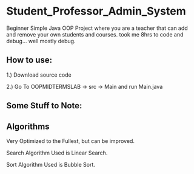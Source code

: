 # Student_Professor_Admin_System
Beginner Simple Java OOP Project where you are a teacher that can add and remove your own students and courses.
took me 8hrs to code and debug... well mostly debug.

How to use:
--------------------------------------------------------------

1.) Download source code

2.) Go To OOPMIDTERMSLAB -> src -> Main and run Main.java

Some Stuff to Note:
--------------------------------------------------------------


Algorithms
---
Very Optimized to the Fullest, but can be improved.

Search Algorithm Used is Linear Search.

Sort Algorithm Used is Bubble Sort.

